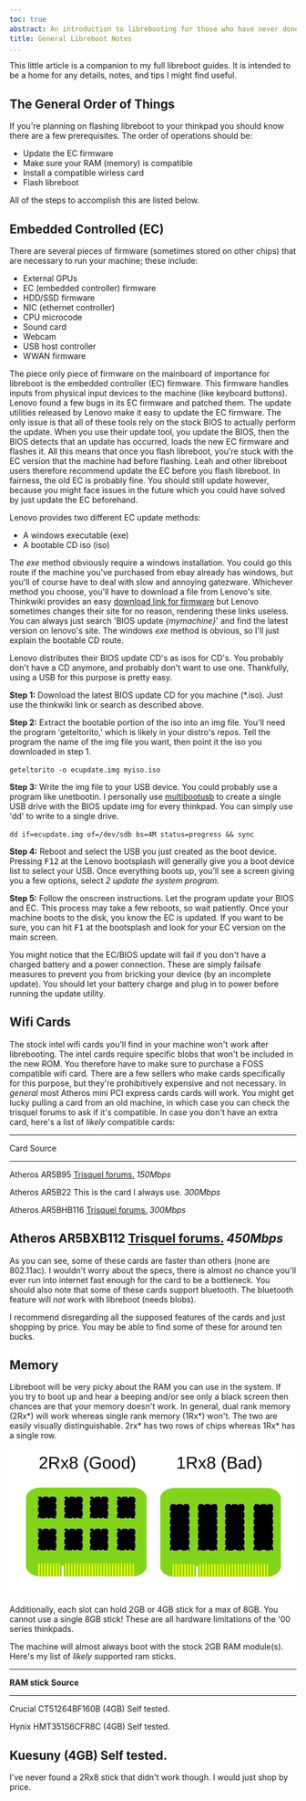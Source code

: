 ```yaml
---
toc: true
abstract: An introduction to librebooting for those who have never done it before.
title: General Libreboot Notes 
...
```


This little article is a companion to my full libreboot guides.
It is intended to be a home for any details, notes, and tips I might find useful.

## The General Order of Things

If you're planning on flashing libreboot to your thinkpad you should know there are a few prerequisites.
The order of operations should be:

+ Update the EC firmware
+ Make sure your RAM (memory) is compatible
+ Install a compatible wirless card
+ Flash libreboot

All of the steps to accomplish this are listed below.

## Embedded Controlled (EC)

There are several pieces of firmware (sometimes stored on other chips) that are necessary to run your machine; these include:

+ External GPUs
+ EC (embedded controller) firmware
+ HDD/SSD firmware
+ NIC (ethernet controller)
+ CPU microcode
+ Sound card
+ Webcam
+ USB host controller
+ WWAN firmware

The piece only piece of firmware on the mainboard of importance for libreboot is the embedded controller (EC) firmware.
This firmware handles inputs from physical input devices to the machine (like keyboard buttons).
Lenovo found a few bugs in its EC firmware and patched them.
The update utilities released by Lenovo make it easy to update the EC firmware.
The only issue is that all of these tools rely on the stock BIOS to actually perform the update.
When you use their update tool, you update the BIOS, then the BIOS detects that an update has occurred, loads the new EC firmware and flashes it.
All this means that once you flash libreboot, you're stuck with the EC version that the machine had before flashing.
Leah and other libreboot users therefore recommend update the EC before you flash libreboot.
In fairness, the old EC is probably fine.
You should still update however, because you might face issues in the future which you could have solved by just update the EC beforehand.

Lenovo provides two different EC update methods:

+ A windows executable (exe)
+ A bootable CD iso (iso)

The *exe* method obviously require a windows installation.
You could go this route if the machine you've purchased from ebay already has windows, but you'll of course have to deal with slow and annoying gatezware.
Whichever method you choose, you'll have to download a file from Lenovo's site.
Thinkwiki provides an easy [download link for firmware](https://www.thinkwiki.org/wiki/BIOS_Upgrade_Downloads) but Lenovo sometimes changes their site for no reason, rendering these links useless.
You can always just search 'BIOS update *{mymachine}*' and find the latest version on lenovo's site.
The windows *exe* method is obvious, so I'll just explain the bootable CD route.

Lenovo distributes their BIOS update CD's as isos for CD's.
You probably don't have a CD anymore, and probably don't want to use one.
Thankfully, using a USB for this purpose is pretty easy.

**Step 1:**
Download the latest BIOS update CD for you machine (\*.iso).
Just use the thinkwiki link or search as described above.

**Step 2:**
Extract the bootable portion of the iso into an img file.
You'll need the program 'geteltorito,' which is likely in your distro's repos.
Tell the program the name of the img file you want, then point it the iso you downloaded in step 1.

`geteltorito -o ecupdate.img myiso.iso`

**Step 3:**
Write the img file to your USB device.
You could probably use a program like unetbootin.
I personally use [multibootusb](https://github.com/mbusb/multibootusb) to create a single USB drive with the BIOS update img for every thinkpad.
You can simply use 'dd' to write to a single drive.

`dd if=ecupdate.img of=/dev/sdb bs=4M status=progress && sync`

**Step 4:**
Reboot and select the USB you just created as the boot device.
Pressing <kbd>F12</kbd> at the Lenovo bootsplash will generally give you a boot device list to select your USB.
Once everything boots up, you'll see a screen giving you a few options, select *2 update the system program.*

**Step 5:**
Follow the onscreen instructions.
Let the program update your BIOS and EC.
This process may take a few reboots, so wait patiently.
Once your machine boots to the disk, you know the EC is updated.
If you want to be sure, you can hit <kbd>F1</kbd> at the bootsplash and look for your EC version on the main screen.

You might notice that the EC/BIOS update will fail if you don't have a charged battery and a power connection.
These are simply failsafe measures to prevent you from bricking your device (by an incomplete update).
You should let your battery charge and plug in to power before running the update utility.

## Wifi Cards

The stock intel wifi cards you'll find in your machine won't work after librebooting.
The intel cards require specific blobs that won't be included in the new ROM.
You therefore have to make sure to purchase a FOSS compatible wifi card.
There are a few sellers who make cards specifically for this purpose, but they're prohibitively expensive and not necessary.
In *general* most Atheros mini PCI express cards cards will work.
You might get lucky pulling a card from an old machine, in which case you can check the trisquel forums to ask if it's compatible.
In case you don't have an extra card, here's a list of *likely* compatible cards:

------------------------------------------------------------------------------------------------------------------------------------------------------------------
Card                                             Source
------------------------------------------------ -------------------------------------------------------------------------------------------------------------------------------
Atheros AR5B95                                   [Trisquel forums.](https://trisquel.info/en/forum/wifi-card-laptop) *150Mbps*

Atheros AR5B22                                   This is the card I always use. *300Mbps*

Atheros AR5BHB116                                [Trisquel forums.](https://trisquel.info/en/forum/wifi-card-laptop) *300Mbps*

Atheros AR5BXB112                                [Trisquel forums.](https://trisquel.info/en/forum/wifi-card-laptop) *450Mbps*
------------------------------------------------------------------------------------------------------------------------------------------------------------------

As you can see, some of these cards are faster than others (none are 802.11ac).
I wouldn't worry about the specs, there is almost no chance you'll ever run into internet fast enough for the card to be a bottleneck.
You should also note that some of these cards support bluetooth.
The bluetooth feature will *not* work with libreboot (needs blobs).

I recommend disregarding all the supposed features of the cards and just shopping by price.
You may be able to find some of these for around ten bucks.

## Memory

Libreboot will be very picky about the RAM you can use in the system.
If you try to boot up and hear a beeping and/or see only a black screen then chances are that your memory doesn't work.
In general, dual rank memory (2Rx\*) will work whereas single rank memory (1Rx\*) won't.
The two are easily visually distinguishable.
2rx\* has two rows of chips whereas 1Rx\* has a single row.

[![](/assets/flash/dualrank.webp)](/assets/flash/dualrank_orig.webp)

Additionally, each slot can hold 2GB or 4GB stick for a max of 8GB.
You cannot use a single 8GB stick!
These are all hardware limitations of the '00 series thinkpads.

The machine will almost always boot with the stock 2GB RAM module(s).
Here's my list of *likely* supported ram sticks.

------------------------------------------------------------------------------------------------------------------------------------------------------------------
**RAM stick**                                  **Source**
---------------------------------------------- -------------------------------------------------------------------------------------------------------------------
Crucial CT51264BF160B (4GB)                    Self tested.

Hynix HMT351S6CFR8C (4GB)                      Self tested.

Kuesuny (4GB)                                  Self tested.
------------------------------------------------------------------------------------------------------------------------------------------------------------------

I've never found a 2Rx8 stick that didn't work though.
I would just shop by price.



